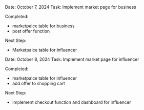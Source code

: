 Date: October 7, 2024
Task: Implement market page for business 

Completed:
- marketpalce table for business
- post offer function

Next Step:
- Marketpalce table for influencer


Date: October 8, 2024
Task: Implement market page for influencer

Completed:
- marketpalce table for influencer
- add offer to shopping cart

Next Step:
- Implement checkout function and dashboard for influencer